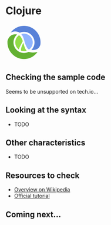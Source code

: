 # Clojure

![Clojure](../pic/Clojure.png)

## Checking the sample code

Seems to be unsupported on tech.io...

## Looking at the syntax

- TODO

## Other characteristics

- TODO

## Resources to check

- [Overview on Wikipedia](https://en.wikipedia.org/wiki/Clojure)
- [Official tutorial](https://clojure.org/guides/getting_started)

## Coming next...
